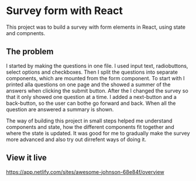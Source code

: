 # Survey form with React

This project was to build a survey with form elements in React, using state and compnents.

## The problem

I started by making the questions in one file. I used input text, radiobuttons, select options and checkboxes.
Then I split the questions into separate components, which are mounted from the form component. To start with I printed alla questions on one 
page and the showed a summer of the answers when clicking the submit button. After the I changed the survey so that it only showed one question 
at a time. I added a next-button and a back-button, so the user can bothe go forward and back. When all the question are answered a summary is shown.

The way of building this project in small steps helped me understand components and state, how the different components fit together and where the
state is updated. It was good for me to gradually make the survey more advanced and also try out dirrefent ways of doing it. 

## View it live

https://app.netlify.com/sites/awesome-johnson-68e84f/overview
